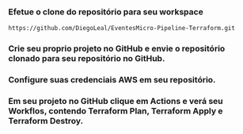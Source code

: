 ### Efetue o clone do repositório para seu workspace 

```bash
https://github.com/DiegoLeal/EventesMicro-Pipeline-Terraform.git
```

### Crie seu proprio projeto no GitHub e envie o repositório clonado para seu repositório no GitHub.


### Configure suas credenciais AWS em seu repositório.


### Em seu projeto no GitHub clique em Actions e verá seu Workflos, contendo Terraform Plan, Terraform Apply e Terraform Destroy.
